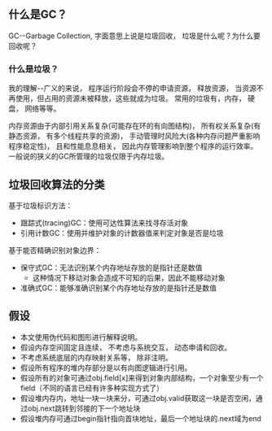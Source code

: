 ## 什么是GC？

GC--Garbage Collection, 字面意思上说是垃圾回收， 垃圾是什么呢？为什么要回收呢？

### 什么是垃圾？

我的理解--广义的来说， 程序运行阶段会不停的申请资源， 释放资源， 当资源不再使用，但占用的资源未被释放，这些就成为垃圾。 常用的垃圾有，内存， 硬盘， 网络等等。 

内存资源由于内部引用关系复杂(可能存在环的有向图结构)， 所有权关系复杂(有静态资源， 有多个线程共享的资源)， 手动管理时风险大(各种内存问题严重影响程序稳定性)， 且和性能息息相关， 因此内存管理影响到整个程序的运行效率。 一般说的狭义的GC所管理的垃圾仅限于内存垃圾。

## 垃圾回收算法的分类

基于垃圾标识方法：

+ 跟踪式(tracing)GC：使用可达性算法来找寻存活对象
+ 引用计数GC：使用并维护对象的计数器值来判定对象是否是垃圾

基于能否精确识别对象边界：

+ 保守式GC：无法识别某个内存地址存放的是指针还是数值
  + 这种情况下移动对象会造成不可知的后果，因此不能移动对象
+ 准确式GC：能够准确识别某个内存地址存放的是指针还是数值

## 假设

+ 本文使用伪代码和图形进行解释说明。 
+ 假设内存空间固定且连续， 不考虑与系统交互， 动态申请和回收。
+ 不考虑系统底层的内存映射关系等， 除非注明。
+ 假设所有程序的堆内存部分是以有向图逻辑进行引用。
+ 假设所有的对象可通过obj.field[x]来得到对象内部结构，一个对象至少有一个field（不同的语言已经有许多种实现方式了）
+ 假设堆内存内，地址一块一块来分，可通过obj.valid获取这一块是否空闲，通过obj.next跳转到邻接的下一个地址块
+ 假设堆内存可通过begin指针指向首块地址，最后一个地址块的.next域为end